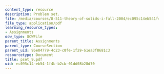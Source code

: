 ```yaml
---
content_type: resource
description: Problem set.
file: /media/courses/8-511-theory-of-solids-i-fall-2004/ec095c14eb541f4bb2cb01dd08b28d70_pset_9.pdf
file_type: application/pdf
learning_resource_types:
- Assignments
ocw_type: OCWFile
parent_title: Assignments
parent_type: CourseSection
parent_uid: 95e04779-4c23-c0fe-1f29-61ea3f8681c3
resourcetype: Document
title: pset_9.pdf
uid: ec095c14-eb54-1f4b-b2cb-01dd08b28d70
---
```

